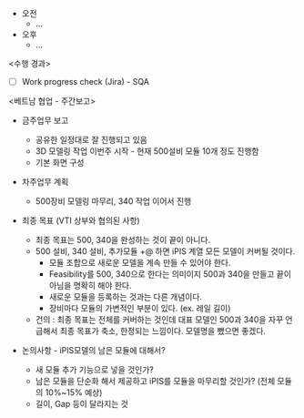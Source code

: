 - 오전
	- ...
- 오후
	- ...

<수행 경과>
- [ ] Work progress check (Jira) - SQA

<베트남 협업 - 주간보고>
- 금주업무 보고
	- 공유한 일정대로 잘 진행되고 있음
	- 3D 모델링 작업 이번주 시작 - 현재 500설비 모듈 10개 정도 진행함
	- 기본 화면 구성
- 차주업무 계획
	- 500장비 모델링 마무리, 340 작업 이어서 진행
- 최종 목표 (VTI 상부와 협의된 사항)
	- 최종 목표는 500, 340을 완성하는 것이 끝이 아니다.
	- 500 설비, 340 설비, 추가모듈 +@ 하면 iPIS 계열 모든 모델이 커버될 것이다.
		- 모듈 조합으로 새로운 모델을 계속 만들 수 있어야 한다.
		- Feasibility를 500, 340으로 한다는 의미이지 500과 340을 만들고 끝이 아님을 명확히 해야 한다.
		- 새로운 모듈을 등록하는 것과는 다른 개념이다.
		- 장비마다 모듈의 가변적인 부분이 있다. (ex. 레일 길이)
	- 건의 : 최종 목표는 전체를 커버하는 것인데 대표 모델인 500과 340을 자꾸 언급해서 최종 목표가 축소, 한정되는 느낌이다. 모델명을 뺐으면 좋겠다.

- 논의사항 -  iPIS모델의 남은 모듈에 대해서?
	- 새 모듈 추가 기능으로 넣을 것인가?
	- 남은 모듈을 단순화 해서 제공하고 iPIS를 모듈을 마무리할 것인가? (전체 모듈의 10%~15% 예상)
	- 길이, Gap 등이 달라지는 것


